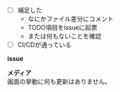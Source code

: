 - [ ] 補足した
  - なにかファイル差分にコメント  
  - TODO項目をissueに起票  
  - または何もないことを確認  
- [ ] CI/CDが通っている
  
**issue**  
  

**メディア**  
画面の挙動に何も更新はありません。  
